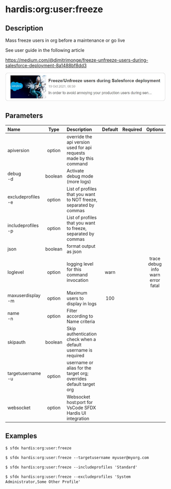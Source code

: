 <!-- This file has been generated with command 'sfdx hardis:doc:plugin:generate'. Please do not update it manually or it may be overwritten -->
# hardis:org:user:freeze

## Description

Mass freeze users in org before a maintenance or go live

See user guide in the following article

<https://medium.com/@dimitrimonge/freeze-unfreeze-users-during-salesforce-deployment-8a1488bf8dd3>

[![How to freeze / unfreeze users during a Salesforce deployment](https://github.com/hardisgroupcom/sfdx-hardis/raw/main/docs/assets/images/article-freeze.jpg)](https://medium.com/@dimitrimonge/freeze-unfreeze-users-during-salesforce-deployment-8a1488bf8dd3)

## Parameters

| Name                   |  Type   | Description                                                         | Default | Required |                        Options                        |
|:-----------------------|:-------:|:--------------------------------------------------------------------|:-------:|:--------:|:-----------------------------------------------------:|
| apiversion             | option  | override the api version used for api requests made by this command |         |          |                                                       |
| debug<br/>-d           | boolean | Activate debug mode (more logs)                                     |         |          |                                                       |
| excludeprofiles<br/>-e | option  | List of profiles that you want to NOT freeze, separated by commas   |         |          |                                                       |
| includeprofiles<br/>-p | option  | List of profiles that you want to freeze, separated by commas       |         |          |                                                       |
| json                   | boolean | format output as json                                               |         |          |                                                       |
| loglevel               | option  | logging level for this command invocation                           |  warn   |          | trace<br/>debug<br/>info<br/>warn<br/>error<br/>fatal |
| maxuserdisplay<br/>-m  | option  | Maximum users to display in logs                                    |   100   |          |                                                       |
| name<br/>-n            | option  | Filter according to Name criteria                                   |         |          |                                                       |
| skipauth               | boolean | Skip authentication check when a default username is required       |         |          |                                                       |
| targetusername<br/>-u  | option  | username or alias for the target org; overrides default target org  |         |          |                                                       |
| websocket              | option  | Websocket host:port for VsCode SFDX Hardis UI integration           |         |          |                                                       |

## Examples

```shell
$ sfdx hardis:org:user:freeze
```

```shell
$ sfdx hardis:org:user:freeze --targetusername myuser@myorg.com
```

```shell
$ sfdx hardis:org:user:freeze --includeprofiles 'Standard'
```

```shell
$ sfdx hardis:org:user:freeze --excludeprofiles 'System Administrator,Some Other Profile'
```


